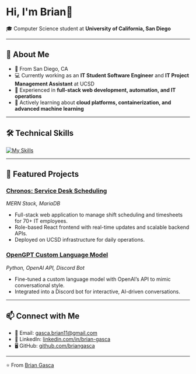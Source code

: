 # Hi, I'm Brian👋

🎓 Computer Science student at **University of California, San Diego** 

---

## 🚀 About Me
- 📍 From San Diego, CA 
- 💻 Currently working as an **IT Student Software Engineer** and **IT Project Management Assistant** at UCSD  
- 🔧 Experienced in **full-stack web development, automation, and IT operations**  
- 🌱 Actively learning about **cloud platforms, containerization, and advanced machine learning**  

---

## 🛠️ Technical Skills
[![My Skills](https://skillicons.dev/icons?i=react,mongodb,express,nodejs,py,cpp,java,js,docker,aws,git,github)](https://skillicons.dev)

---

## 📂 Featured Projects
### [Chronos: Service Desk Scheduling](#)  
*MERN Stack, MariaDB*  
- Full-stack web application to manage shift scheduling and timesheets for 70+ IT employees.  
- Role-based React frontend with real-time updates and scalable backend APIs.  
- Deployed on UCSD infrastructure for daily operations.  

### [OpenGPT Custom Language Model](#)  
*Python, OpenAI API, Discord Bot*  
- Fine-tuned a custom language model with OpenAI’s API to mimic conversational style.  
- Integrated into a Discord bot for interactive, AI-driven conversations.  

---

## 📫 Connect with Me
- 📧 Email: [gasca.brian11@gmail.com](mailto:gasca.brian11@gmail.com)  
- 💼 LinkedIn: [linkedin.com/in/brian-gasca](https://linkedin.com/in/brian-gasca)  
- 🖥️ GitHub: [github.com/briangasca](https://github.com/briangasca)  

---

⭐️ From [Brian Gasca](https://github.com/briangasca)
